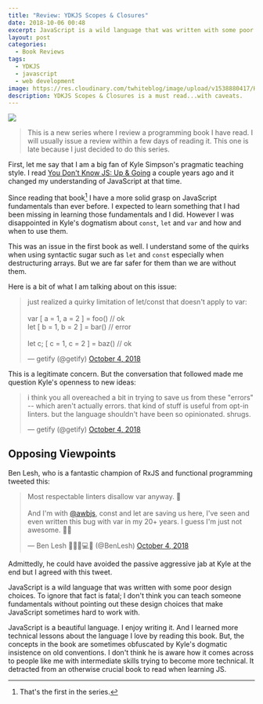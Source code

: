 ```yaml
---
title: "Review: YDKJS Scopes & Closures"
date: 2018-10-06 00:48
excerpt: JavaScript is a wild language that was written with some poor design choices. To ignore that fact is fatal; I don't think you can teach someone fundamentals without pointing out these design choices that make JavaScript sometimes hard to work with.
layout: post    
categories:
  - Book Reviews
tags:
  - YDKJS
  - javascript
  - web development
image: https://res.cloudinary.com/twhiteblog/image/upload/v1538880417/Header%20Images/YDKJS_S_C.png
description: YDKJS Scopes & Closures is a must read...with caveats.
---
```


![](https://res.cloudinary.com/twhiteblog/image/upload/v1538880417/Header%20Images/YDKJS_S_C.png)

> This is a new series where I review a programming book I have read. I will usually issue a review within a few days of reading it. This one is late because I just decided to do this series.

First, let me say that I am a big fan of Kyle Simpson's pragmatic teaching style. I read [You Don't Know JS: Up & Going](https://www.amazon.com/You-Dont-Know-JS-Going-ebook/dp/B00V20DQU8/ref=sr_1_1?ie=UTF8&qid=1538881001&sr=8-1&keywords=You+don%27t+know+javascript+Up+%26+Going) a couple years ago and it changed my understanding of JavaScript at that time.

Since reading that book[^1] I have a more solid grasp on JavaScript fundamentals than ever before. I expected to learn something that I had been missing in learning those fundamentals and I did. However I was disappointed in Kyle's dogmatism about `const`, `let` and `var` and how and when to use them.

This was an issue in the first book as well. I understand some of the quirks when using syntactic sugar such as `let` and `const` especially when destructuring arrays. But we are far safer for them than we are without them. 

Here is a bit of what I am talking about on this issue:

<blockquote class="twitter-tweet" data-lang="en"><p lang="en" dir="ltr">just realized a quirky limitation of let/const that doesn&#39;t apply to var:<br><br>var [ a = 1, a = 2 ] = foo() // ok<br>let [ b = 1, b = 2 ] = bar() // error<br><br>let c; [ c = 1, c = 2 ] = baz() // ok</p>&mdash; getify (@getify) <a href="https://twitter.com/getify/status/1047945482293534720?ref_src=twsrc%5Etfw">October 4, 2018</a></blockquote>
<script defer src="https://platform.twitter.com/widgets.js" charset="utf-8"></script>

This is a legitimate concern. But the conversation that followed made me question Kyle's openness to new ideas:

<blockquote class="twitter-tweet" data-lang="en"><p lang="en" dir="ltr">i think you all overeached a bit in trying to save us from these &quot;errors&quot; -- which aren&#39;t actually errors. that kind of stuff is useful from opt-in linters. but the language shouldn&#39;t have been so opinionated. shrugs.</p>&mdash; getify (@getify) <a href="https://twitter.com/getify/status/1047964502329683968?ref_src=twsrc%5Etfw">October 4, 2018</a></blockquote>
<script defer src="https://platform.twitter.com/widgets.js" charset="utf-8"></script>

## Opposing Viewpoints

Ben Lesh, who is a fantastic champion of RxJS and functional programming tweeted this:

<blockquote class="twitter-tweet" data-lang="en"><p lang="en" dir="ltr">Most respectable linters disallow var anyway. 🤔<br><br>And I&#39;m with <a href="https://twitter.com/awbjs?ref_src=twsrc%5Etfw">@awbjs</a>, const and let are saving us here, I&#39;ve seen and even written this bug with var in my 20+ years. I guess I&#39;m just not awesome. 🤷‍♂️</p>&mdash; Ben Lesh 🧢🏋️‍♂️💻🎨 (@BenLesh) <a href="https://twitter.com/BenLesh/status/1047998961225617409?ref_src=twsrc%5Etfw">October 4, 2018</a></blockquote>
<script defer src="https://platform.twitter.com/widgets.js" charset="utf-8"></script>

Admittedly, he could have avoided the passive aggressive jab at Kyle at the end but I agreed with this tweet.

JavaScript is a wild language that was written with some poor design choices. To ignore that fact is fatal; I don't think you can teach someone fundamentals without pointing out these design choices that make JavaScript sometimes hard to work with.

JavaScript is a beautiful language. I enjoy writing it. And I learned more technical lessons about the language I love by reading this book. But, the concepts in the book are sometimes obfuscated by Kyle's dogmatic insistence on old conventions. I don't think he is aware how it comes across to people like me with intermediate skills trying to become more technical. It detracted from an otherwise crucial book to read when learning JS.





[^1]: That's the first in the series.
